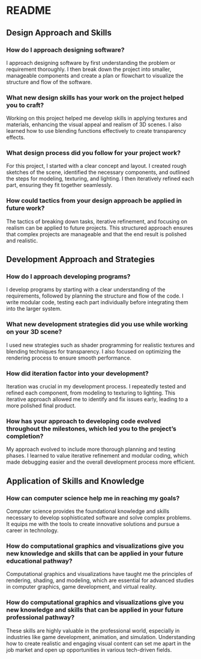 # README

## Design Approach and Skills

### How do I approach designing software?
I approach designing software by first understanding the problem or requirement thoroughly. I then break down the project into smaller, manageable components and create a plan or flowchart to visualize the structure and flow of the software.

### What new design skills has your work on the project helped you to craft?
Working on this project helped me develop skills in applying textures and materials, enhancing the visual appeal and realism of 3D scenes. I also learned how to use blending functions effectively to create transparency effects.

### What design process did you follow for your project work?
For this project, I started with a clear concept and layout. I created rough sketches of the scene, identified the necessary components, and outlined the steps for modeling, texturing, and lighting. I then iteratively refined each part, ensuring they fit together seamlessly.

### How could tactics from your design approach be applied in future work?
The tactics of breaking down tasks, iterative refinement, and focusing on realism can be applied to future projects. This structured approach ensures that complex projects are manageable and that the end result is polished and realistic.

## Development Approach and Strategies

### How do I approach developing programs?
I develop programs by starting with a clear understanding of the requirements, followed by planning the structure and flow of the code. I write modular code, testing each part individually before integrating them into the larger system.

### What new development strategies did you use while working on your 3D scene?
I used new strategies such as shader programming for realistic textures and blending techniques for transparency. I also focused on optimizing the rendering process to ensure smooth performance.

### How did iteration factor into your development?
Iteration was crucial in my development process. I repeatedly tested and refined each component, from modeling to texturing to lighting. This iterative approach allowed me to identify and fix issues early, leading to a more polished final product.

### How has your approach to developing code evolved throughout the milestones, which led you to the project’s completion?
My approach evolved to include more thorough planning and testing phases. I learned to value iterative refinement and modular coding, which made debugging easier and the overall development process more efficient.

## Application of Skills and Knowledge

### How can computer science help me in reaching my goals?
Computer science provides the foundational knowledge and skills necessary to develop sophisticated software and solve complex problems. It equips me with the tools to create innovative solutions and pursue a career in technology.

### How do computational graphics and visualizations give you new knowledge and skills that can be applied in your future educational pathway?
Computational graphics and visualizations have taught me the principles of rendering, shading, and modeling, which are essential for advanced studies in computer graphics, game development, and virtual reality.

### How do computational graphics and visualizations give you new knowledge and skills that can be applied in your future professional pathway?
These skills are highly valuable in the professional world, especially in industries like game development, animation, and simulation. Understanding how to create realistic and engaging visual content can set me apart in the job market and open up opportunities in various tech-driven fields.






